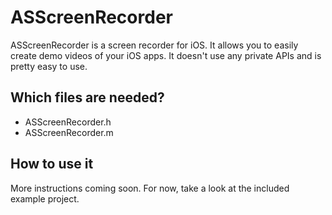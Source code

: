 ASScreenRecorder
========

ASScreenRecorder is a screen recorder for iOS. It allows you to easily create demo videos of your iOS apps. It doesn't use any private APIs and is pretty easy to use.


Which files are needed?
---

* ASScreenRecorder.h
* ASScreenRecorder.m


How to use it
---

More instructions coming soon. For now, take a look at the included example project.
